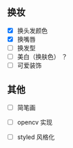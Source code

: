 ## 换妆
- [x] 换头发颜色
- [x] 换嘴唇
- [ ] 换发型
- [ ] 美白（换肤色） ？
- [ ] 可爱装饰

## 其他

- [ ] 简笔画
- [ ] opencv 实现
- [ ] styled 风格化



